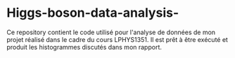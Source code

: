 # Higgs-boson-data-analysis-
Ce repository contient le code utilisé pour l'analyse de données de mon projet réalisé dans le cadre du cours LPHYS1351.
Il est prêt à être exécuté et produit les histogrammes discutés dans mon rapport. 
